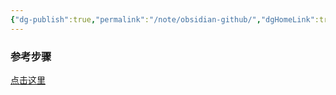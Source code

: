 ```yaml
---
{"dg-publish":true,"permalink":"/note/obsidian-github/","dgHomeLink":true,"dgPassFrontmatter":true,"dgShowBacklinks":false,"dgShowLocalGraph":true,"dgShowInlineTitle":false}
---
```



### 参考步骤
[点击这里](https://medium.com/analytics-vidhya/how-i-put-my-mind-under-version-control-24caea37b8a5)